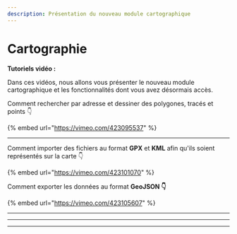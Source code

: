 ```yaml
---
description: Présentation du nouveau module cartographique
---
```


# Cartographie

**Tutoriels vidéo :**&#x20;

Dans ces vidéos, nous allons vous présenter le nouveau module cartographique et les fonctionnalités dont vous avez désormais accès.

Comment rechercher par adresse et dessiner des polygones, tracés et points 👇

{% embed url="https://vimeo.com/423095537" %}

****

Comment importer des fichiers au format **GPX** et **KML** afin qu'ils soient représentés sur la carte 👇

{% embed url="https://vimeo.com/423101070" %}



Comment exporter les données au format **GeoJSON 👇**

{% embed url="https://vimeo.com/423105607" %}

****



****

****

